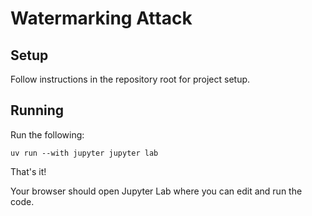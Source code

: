 # Watermarking Attack
## Setup
Follow instructions in the repository root for project setup.

## Running
Run the following:
```
uv run --with jupyter jupyter lab
```

That's it!

Your browser should open Jupyter Lab where you can edit and run the code.
